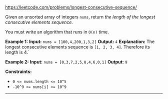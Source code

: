 https://leetcode.com/problems/longest-consecutive-sequence/

Given an unsorted array of integers `nums`, return _the length of the longest consecutive elements sequence._

You must write an algorithm that runs in `O(n)` time.

**Example 1:**
**Input:** `nums = [100,4,200,1,3,2]`
**Output:** `4`
**Explanation:** The longest consecutive elements sequence is `[1, 2, 3, 4]`. Therefore its length is 4.`

**Example 2:**
**Input:** `nums = [0,3,7,2,5,8,4,6,0,1]`
**Output:** `9`


**Constraints:**
- `0 <= nums.length <= 10^5`
- `-10^9 <= nums[i] <= 10^9`

---


